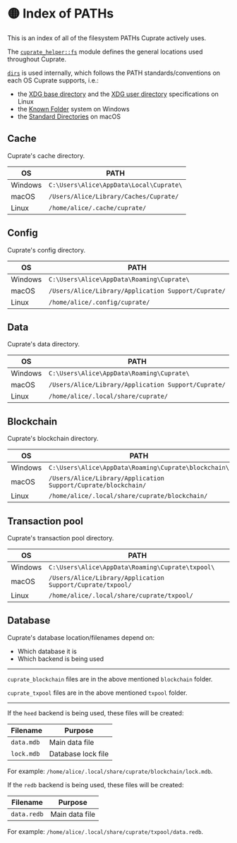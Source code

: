 # 🟡 Index of PATHs
This is an index of all of the filesystem PATHs Cuprate actively uses.

The [`cuprate_helper::fs`](https://doc.cuprate.org/cuprate_helper/fs/index.html)
module defines the general locations used throughout Cuprate.

[`dirs`](https://docs.rs/dirs) is used internally, which follows
the PATH standards/conventions on each OS Cuprate supports, i.e.:
- the [XDG base directory](https://standards.freedesktop.org/basedir-spec/basedir-spec-latest.html) and the [XDG user directory](https://www.freedesktop.org/wiki/Software/xdg-user-dirs/) specifications on Linux
- the [Known Folder](https://msdn.microsoft.com/en-us/library/windows/desktop/bb776911(v=vs.85).aspx) system on Windows
- the [Standard Directories](https://developer.apple.com/library/content/documentation/FileManagement/Conceptual/FileSystemProgrammingGuide/FileSystemOverview/FileSystemOverview.html#//apple_ref/doc/uid/TP40010672-CH2-SW6) on macOS

## Cache
Cuprate's cache directory.

| OS      | PATH                                    |
|---------|-----------------------------------------|
| Windows | `C:\Users\Alice\AppData\Local\Cuprate\` |
| macOS   | `/Users/Alice/Library/Caches/Cuprate/`  |
| Linux   | `/home/alice/.cache/cuprate/`           |

## Config
Cuprate's config directory.

| OS      | PATH                                                |
|---------|-----------------------------------------------------|
| Windows | `C:\Users\Alice\AppData\Roaming\Cuprate\`           |
| macOS   | `/Users/Alice/Library/Application Support/Cuprate/` |
| Linux   | `/home/alice/.config/cuprate/`                      |

## Data
Cuprate's data directory.

| OS      | PATH                                                |
|---------|-----------------------------------------------------|
| Windows | `C:\Users\Alice\AppData\Roaming\Cuprate\`           |
| macOS   | `/Users/Alice/Library/Application Support/Cuprate/` |
| Linux   | `/home/alice/.local/share/cuprate/`                 |

## Blockchain
Cuprate's blockchain directory.

| OS      | PATH                                                           |
|---------|----------------------------------------------------------------|
| Windows | `C:\Users\Alice\AppData\Roaming\Cuprate\blockchain\`           |
| macOS   | `/Users/Alice/Library/Application Support/Cuprate/blockchain/` |
| Linux   | `/home/alice/.local/share/cuprate/blockchain/`                 |

## Transaction pool
Cuprate's transaction pool directory.

| OS      | PATH                                                       |
|---------|------------------------------------------------------------|
| Windows | `C:\Users\Alice\AppData\Roaming\Cuprate\txpool\`           |
| macOS   | `/Users/Alice/Library/Application Support/Cuprate/txpool/` |
| Linux   | `/home/alice/.local/share/cuprate/txpool/`                 |

## Database
Cuprate's database location/filenames depend on:

- Which database it is
- Which backend is being used

---

`cuprate_blockchain` files are in the above mentioned `blockchain` folder.

`cuprate_txpool` files are in the above mentioned `txpool` folder.

---

If the `heed` backend is being used, these files will be created:

| Filename   | Purpose            |
|------------|--------------------|
| `data.mdb` | Main data file     |
| `lock.mdb` | Database lock file |

For example: `/home/alice/.local/share/cuprate/blockchain/lock.mdb`.

If the `redb` backend is being used, these files will be created:

| Filename    | Purpose            |
|-------------|--------------------|
| `data.redb` | Main data file     |

For example: `/home/alice/.local/share/cuprate/txpool/data.redb`.
